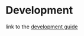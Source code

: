 # Development

link to the [development guide](https://github.com/truefoundry/elasti/blob/main/DEVELOPMENT.md) 
